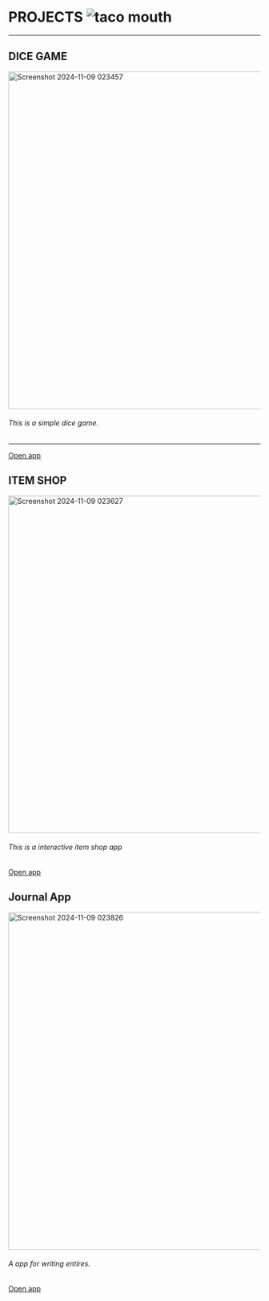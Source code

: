 # PROJECTS ![taco mouth](https://github.com/user-attachments/assets/7cca9c36-ea04-4afb-9f26-e77da3f5dc3a)

---
## DICE GAME
<img width="674" alt="Screenshot 2024-11-09 023457" src="https://github.com/user-attachments/assets/930eaa1b-a92f-4d81-a5e0-3dfc618bf6cd">

###### This is a simple dice game. 
---
[Open app](/sample_page) 

## ITEM SHOP

<img width="674" alt="Screenshot 2024-11-09 023627" src="https://github.com/user-attachments/assets/33b673f8-0531-4a8d-84cd-9603a5ef896d">

###### This is a interactive item shop app 
[Open app](/sample_page) 

## Journal App
<img width="674" alt="Screenshot 2024-11-09 023826" src="https://github.com/user-attachments/assets/8ba3dd4f-46b0-43fe-a741-4ac501805eae">


###### A app for writing entires.
[Open app](/sample_page) 
